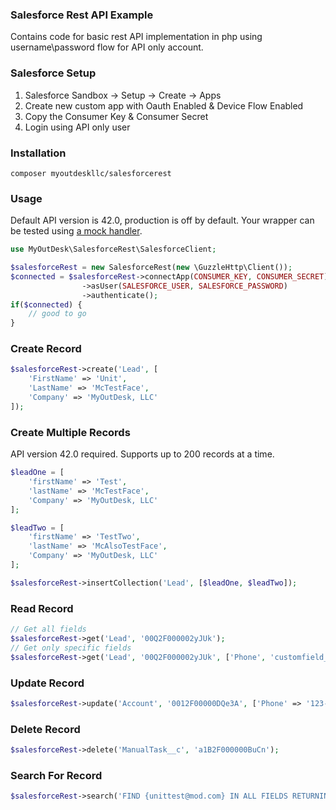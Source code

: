 ### Salesforce Rest API Example
Contains code for basic rest API implementation in php using username\password flow for API only account.

### Salesforce Setup
1. Salesforce Sandbox -> Setup -> Create -> Apps
2. Create new custom app with Oauth Enabled & Device Flow Enabled
3. Copy the Consumer Key & Consumer Secret
4. Login using API only user

### Installation
```
composer myoutdeskllc/salesforcerest
```

### Usage
Default API version is 42.0, production is off by default. Your wrapper can be tested using [a mock handler](http://docs.guzzlephp.org/en/stable/testing.html).

```php
use MyOutDesk\SalesforceRest\SalesforceClient;

$salesforceRest = new SalesforceRest(new \GuzzleHttp\Client());
$connected = $salesforceRest->connectApp(CONSUMER_KEY, CONSUMER_SECRET)
				->asUser(SALESFORCE_USER, SALESFORCE_PASSWORD)
				->authenticate();
if($connected) {
	// good to go
}
```

### Create Record
```php
$salesforceRest->create('Lead', [
	'FirstName' => 'Unit',
	'LastName' => 'McTestFace',
	'Company' => 'MyOutDesk, LLC'
]);
```

### Create Multiple Records
API version 42.0 required. Supports up to 200 records at a time.
```php
$leadOne = [
    'firstName' => 'Test',
    'lastName' => 'McTestFace',
    'Company' => 'MyOutDesk, LLC'
];

$leadTwo = [
    'firstName' => 'TestTwo',
    'lastName' => 'McAlsoTestFace',
    'Company' => 'MyOutDesk, LLC'
];

$salesforceRest->insertCollection('Lead', [$leadOne, $leadTwo]);    
```

### Read Record
```php
// Get all fields
$salesforceRest->get('Lead', '00Q2F000002yJUk');
// Get only specific fields
$salesforceRest->get('Lead', '00Q2F000002yJUk', ['Phone', 'customfield__c', 'email']);
```

### Update Record
```php
$salesforceRest->update('Account', '0012F00000DQe3A', ['Phone' => '123-1234-123'])
```

### Delete Record
```php
$salesforceRest->delete('ManualTask__c', 'a1B2F000000BuCn');
```

### Search For Record
```php
$salesforceRest->search('FIND {unittest@mod.com} IN ALL FIELDS RETURNING Lead(Id, Name, Email)');
```